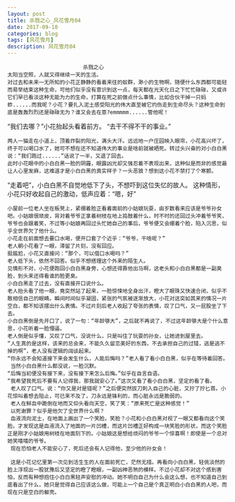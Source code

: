 ```yaml
---
layout: post
title: 杀戮之心_风花雪月04
date: 2017-09-10
categories: blog
tags: [风花雪月]
description: 风花雪月04
---
```



                            杀戮之心 
    太阳当空照，人就又得继续一天的生活。
    对过去和未来一无所知的小花正静静的看着来往的蚁群，渺小的生物啊，随便什么东西都可能轻而易举结束这种生命，可他们似乎没有意识到这一点，每天都在光天化日之下忙忙碌碌，又或许它们早已看淡这种无能为力的生命，打算在死之前做点什么事情，比如合伙干掉一只蚂蚱......而我呢？小花？要扎入泥土感受阳光的伟大直至被它灼伤走到生命尽头？这种生命到底是轰轰烈烈还是碌碌无为？谁又会去在意?emmmmm......管他呢！
   “我们去哪？”小花抬起头看着前方。
   “去干不得不干的事业。”

    两人一猫走在小道上，顶着炸裂的阳光，满头大汗。远远地一户庄园映入眼帘，小花高兴坏了，终于可以喝口水了，她可不想在还不知道伟大的事业是啥前就被晒死。转过头兴奋的对小白白黑说：“我们跑过......”话说了一半，又退了回去。
    此时小花眼中的小白白黑一脸的阴霾，眼露凶光却又强忍着不表现出来，这种似是而非的感觉最让人心里发麻，这难道才是小白白黑的真实样子？一头恶狼？想到这小花不禁打了个寒颤。
   “走着吧”，小白白黑不自觉地低下了头，不想吓到这位失忆的故人。
    这种情形，小花只好收起自己的激动，低声应着：“嗯，好” 
    
    小屋前一位老人坐在板凳上，紧绷着脸正看着面前的小姑娘玩耍，由岁数看来应该是爷爷孙女吧。小姑娘很顽皮，背对着爷爷正拿着树枝在地上捣鼓着什么，时不时的还回过头冲着爷爷笑，爷爷也会跟着笑，不过等小姑娘再回过头忙她自己的事后，爷爷便又会绷着个脸，陷入沉思，似乎全世界欠了他什么。
    小花走在前面想去要口水喝，便开口套了个近乎：“爷爷，干啥呢？”
    老人朝小花看了一眼，滞留了片刻，没有回应。
    挺尴尬，小花又直接问：“那个，可以借口水喝吗？”
    老人低下头，依然不回答。似乎不想搭理这个外来的陌生人。
    见情形不对，小花便跑回小白白黑身旁，心想还得靠他出马啊，这老头和小白白黑都是一副臭脸，到头来还得看谁的脸更臭。
    小白白黑走了过去，没有直接开口说什么。
    老人抬头看了他一眼，竟突然站了起来，一脸惊悚地全身出汗，瞪大了眼珠又快速合闭，似乎不敢相信自己的眼睛。瞬间时间似乎凝固，紧张的气氛被逐渐放大，小花对这突如其来的情况一片空白，都不知该摆出什么表情。不过片刻后老人收起了夸张的表情，叹了口气，又一屁股坐了下去。
    小白白黑倒是先开口了，说了一句：“年龄够大”，之后就不再说了，不过这年龄够大是个什么意思，小花听着一脸懵逼。
    老人倒是似乎懂，又叹了口气，没说什么，只是叫住了玩耍的孙女，让她进到屋里去。
    “人生真的是这样，该来的总会来，不能久久留恋美好的东西，不去承担自己的过错，逃是逃不掉的啊”，老人没有逻辑的阔谈起来。
    “你永远不会知道接下来会发生什么，人能后悔吗？”老人看了看小白白黑，似乎在等待着回答。
     当然小白白黑什么都没说，一脸沉默。
    “后悔当初便没有接下来，没有接下来怎么后悔。”似乎在自言自语。
    “我希望我死后不要有人记得我，那我就安心了。”这次又看了看小白白黑，坚定的看了看。
     老人叹了口气。说：“你又是对是错呢？”之后便突然拔刀刺入自己的心脏，又拧了拧匕首。小花惊叫着想去阻止，可已来不及了，刀永远是锋利的，而心脏永远是脆弱的。
     老人在鲜血中跪倒在地而又仰头看向天空，笑了笑：“原来死亡是这种感觉！”
     以死谢罪？似乎是他欠了全世界什么啊？
     血液流向泥土，在地面上画出了一个笑脸。笑脸？小花和小白白黑对视了一眼又都看向这个笑脸。才发现这是血液流入了地面的一片凹槽，而这片凹槽正好构成一块笑脸的形状，而这个笑脸正是刚才小姑娘用树枝在地面刻下的。小姑娘这是想给烦闷的爷爷一个惊喜啊！即使是一个总对她笑嘻嘻的爷爷。
     现在恐怕老人不能安心了，死后还会有人记得他，至少他的孙女会！
     
     这是小花记忆里第一次见到活生生的人在面前死亡，茫然无措。再看向小白白黑，轻佻淡然的脸上浮现出一股犹豫后又坚定的瞪了瞪眼，一副凶神恶煞的模样。不过小花却不对这个感到害怕，反而有种想抱住小白白黑轻声安慰的冲动。她不明白自己为什么会这么想，也不知道自己到底看出了什么，她只是觉得自己应该这么做，可能上一个自己是个真正明白小白白黑的人吧，而现在只是空白的躯壳。
     
     
